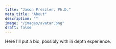```yaml
---
title: "Jason Preszler, Ph.D."
meta_title: "About"
description: ""
image: "/images/avatar.png"
draft: false
---
```


Here I'll put a bio, possibly with in depth experience.
